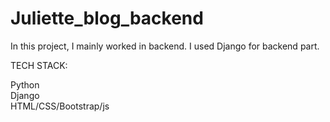 # Juliette_blog_backend
In this project, I mainly worked in backend. I  used Django for backend part. 

TECH STACK:

Python <br />
Django <br />
HTML/CSS/Bootstrap/js <br />
